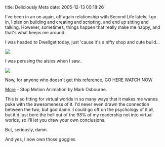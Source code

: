 title: Deliciously Meta
date: 2005-12-13 00:18:26

I've been in an on again, off again relationship with Second Life lately. I go in, I plan on building and creating and scripting, and end up sitting and talking. However, sometimes, things happen that really make me happy, and that's what keeps me around.

I was headed to Dwellget today, just 'cause it's a nifty shop and cute build...

![][1]

I was perusing the aisles when I saw..

![][2]

Now, for anyone who doesn't get this reference, GO HERE WATCH NOW

[More][3] - Stop Motion Animation by Mark Osbourne.

This is so fitting for virtual worlds in so many ways that it makes me wanna puke with the awesomeness of it. I'd never even drawn the connection between the two, but god damn. I could go off on the psychology of it all, but it'd just bore the hell out of the 98% of my readership not into virtual worlds, so I'll let you draw your own conclusions.

But, seriously, damn.

And yes, I now own those goggles.

   [1]: http://images.nonpolynomial.com/nonpolynomial.com/blog/2005-12-13-deliciously-meta/dwellget.jpg
   [2]: http://images.nonpolynomial.com/nonpolynomial.com/blog/2005-12-13-deliciously-meta/bliss.jpg
   [3]: http://www.gethappy.com/watchmore.html

